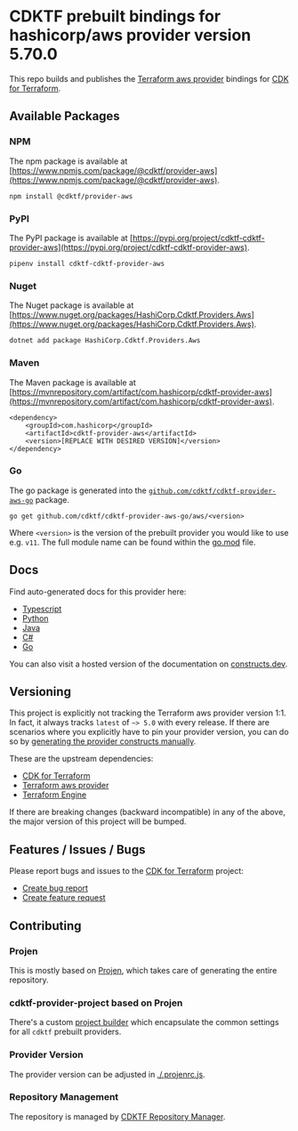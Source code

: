 # CDKTF prebuilt bindings for hashicorp/aws provider version 5.70.0

This repo builds and publishes the [Terraform aws provider](https://registry.terraform.io/providers/hashicorp/aws/5.70.0/docs) bindings for [CDK for Terraform](https://cdk.tf).

## Available Packages

### NPM

The npm package is available at [https://www.npmjs.com/package/@cdktf/provider-aws](https://www.npmjs.com/package/@cdktf/provider-aws).

`npm install @cdktf/provider-aws`

### PyPI

The PyPI package is available at [https://pypi.org/project/cdktf-cdktf-provider-aws](https://pypi.org/project/cdktf-cdktf-provider-aws).

`pipenv install cdktf-cdktf-provider-aws`

### Nuget

The Nuget package is available at [https://www.nuget.org/packages/HashiCorp.Cdktf.Providers.Aws](https://www.nuget.org/packages/HashiCorp.Cdktf.Providers.Aws).

`dotnet add package HashiCorp.Cdktf.Providers.Aws`

### Maven

The Maven package is available at [https://mvnrepository.com/artifact/com.hashicorp/cdktf-provider-aws](https://mvnrepository.com/artifact/com.hashicorp/cdktf-provider-aws).

```
<dependency>
    <groupId>com.hashicorp</groupId>
    <artifactId>cdktf-provider-aws</artifactId>
    <version>[REPLACE WITH DESIRED VERSION]</version>
</dependency>
```

### Go

The go package is generated into the [`github.com/cdktf/cdktf-provider-aws-go`](https://github.com/cdktf/cdktf-provider-aws-go) package.

`go get github.com/cdktf/cdktf-provider-aws-go/aws/<version>`

Where `<version>` is the version of the prebuilt provider you would like to use e.g. `v11`. The full module name can be found
within the [go.mod](https://github.com/cdktf/cdktf-provider-aws-go/blob/main/aws/go.mod#L1) file.

## Docs

Find auto-generated docs for this provider here:

* [Typescript](./docs/API.typescript.md)
* [Python](./docs/API.python.md)
* [Java](./docs/API.java.md)
* [C#](./docs/API.csharp.md)
* [Go](./docs/API.go.md)

You can also visit a hosted version of the documentation on [constructs.dev](https://constructs.dev/packages/@cdktf/provider-aws).

## Versioning

This project is explicitly not tracking the Terraform aws provider version 1:1. In fact, it always tracks `latest` of `~> 5.0` with every release. If there are scenarios where you explicitly have to pin your provider version, you can do so by [generating the provider constructs manually](https://cdk.tf/imports).

These are the upstream dependencies:

* [CDK for Terraform](https://cdk.tf)
* [Terraform aws provider](https://registry.terraform.io/providers/hashicorp/aws/5.70.0)
* [Terraform Engine](https://terraform.io)

If there are breaking changes (backward incompatible) in any of the above, the major version of this project will be bumped.

## Features / Issues / Bugs

Please report bugs and issues to the [CDK for Terraform](https://cdk.tf) project:

* [Create bug report](https://cdk.tf/bug)
* [Create feature request](https://cdk.tf/feature)

## Contributing

### Projen

This is mostly based on [Projen](https://github.com/projen/projen), which takes care of generating the entire repository.

### cdktf-provider-project based on Projen

There's a custom [project builder](https://github.com/cdktf/cdktf-provider-project) which encapsulate the common settings for all `cdktf` prebuilt providers.

### Provider Version

The provider version can be adjusted in [./.projenrc.js](./.projenrc.js).

### Repository Management

The repository is managed by [CDKTF Repository Manager](https://github.com/cdktf/cdktf-repository-manager/).
